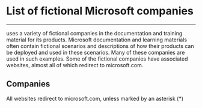 # List of fictional Microsoft companies

------
uses a variety of fictional companies in the documentation and training material for its products.
Microsoft documentation and learning materials often contain fictional scenarios and descriptions of how their products can be deployed and used in these scenarios.
Many of these companies are used in such examples. Some of the fictional companies have associated websites, almost all of which redirect to microsoft.com.

## Companies

All websites redirect to microsoft.com, unless marked by an asterisk (*)


